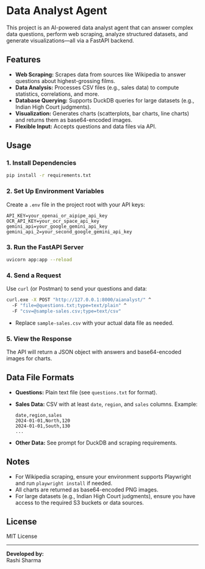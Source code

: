 # Data Analyst Agent

This project is an AI-powered data analyst agent that can answer complex data questions, perform web scraping, analyze structured datasets, and generate visualizations—all via a FastAPI backend.

## Features

- **Web Scraping:** Scrapes data from sources like Wikipedia to answer questions about highest-grossing films.
- **Data Analysis:** Processes CSV files (e.g., sales data) to compute statistics, correlations, and more.
- **Database Querying:** Supports DuckDB queries for large datasets (e.g., Indian High Court judgments).
- **Visualization:** Generates charts (scatterplots, bar charts, line charts) and returns them as base64-encoded images.
- **Flexible Input:** Accepts questions and data files via API.

## Usage

### 1. Install Dependencies

```sh
pip install -r requirements.txt
```

### 2. Set Up Environment Variables

Create a `.env` file in the project root with your API keys:

```
API_KEY=your_openai_or_aipipe_api_key
OCR_API_KEY=your_ocr_space_api_key
gemini_api=your_google_gemini_api_key
gemini_api_2=your_second_google_gemini_api_key
```

### 3. Run the FastAPI Server

```sh
uvicorn app:app --reload
```

### 4. Send a Request

Use `curl` (or Postman) to send your questions and data:

```sh
curl.exe -X POST "http://127.0.0.1:8000/aianalyst/" ^
  -F "file=@questions.txt;type=text/plain" ^
  -F "csv=@sample-sales.csv;type=text/csv"
```

- Replace `sample-sales.csv` with your actual data file as needed.

### 5. View the Response

The API will return a JSON object with answers and base64-encoded images for charts.

## Data File Formats

- **Questions:** Plain text file (see `questions.txt` for format).
- **Sales Data:** CSV with at least `date`, `region`, and `sales` columns. Example:

    ```csv
    date,region,sales
    2024-01-01,North,120
    2024-01-01,South,130
    ...
    ```

- **Other Data:** See prompt for DuckDB and scraping requirements.

## Notes

- For Wikipedia scraping, ensure your environment supports Playwright and run `playwright install` if needed.
- All charts are returned as base64-encoded PNG images.
- For large datasets (e.g., Indian High Court judgments), ensure you have access to the required S3 buckets or data sources.

## License

MIT License

---

**Developed by:**  
Rashi Sharma
